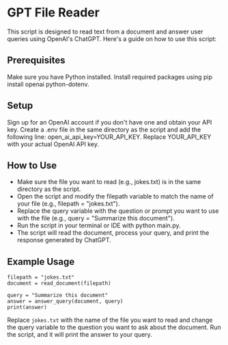 # GPT File Reader
This script is designed to read text from a document and answer user queries using OpenAI's ChatGPT. Here's a guide on how to use this script:

## Prerequisites

Make sure you have Python installed.
Install required packages using pip install openai python-dotenv.

## Setup

Sign up for an OpenAI account if you don't have one and obtain your API key.
Create a .env file in the same directory as the script and add the following line: open_ai_api_key=YOUR_API_KEY.
Replace YOUR_API_KEY with your actual OpenAI API key.

## How to Use
- Make sure the file you want to read (e.g., jokes.txt) is in the same directory as the script.
- Open the script and modify the filepath variable to match the name of your file (e.g., filepath = "jokes.txt").
- Replace the query variable with the question or prompt you want to use with the file (e.g., query = "Summarize this document").
- Run the script in your terminal or IDE with python main.py.
- The script will read the document, process your query, and print the response generated by ChatGPT.

## Example Usage
```
filepath = "jokes.txt"
document = read_document(filepath)

query = "Summarize this document"
answer = answer_query(document, query)
print(answer)
```
Replace `jokes.txt` with the name of the file you want to read and change the query variable to the question you want to ask about the document. Run the script, and it will print the answer to your query.

